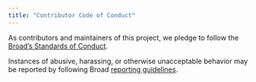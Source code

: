 ```yaml
---
title: "Contributor Code of Conduct"
---
```


As contributors and maintainers of this project,
we pledge to follow the [Broad’s Standards of Conduct][soc].

Instances of abusive, harassing, or otherwise unacceptable behavior
may be reported by following Broad [reporting guidelines][soc-reporting].

[soc-reporting]: https://intranet.broadinstitute.org/administration/reporting-ethics-compliance-or-policy-violation-including-harassment-and
[soc]: https://intranet.broadinstitute.org/node/851
